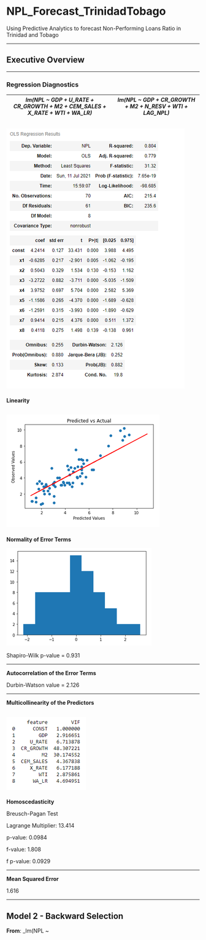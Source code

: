 # NPL_Forecast_TrinidadTobago
Using Predictive Analytics to forecast Non-Performing Loans Ratio in Trinidad and Tobago

----------------------------------------------------------------------------------------
## Executive Overview








---------------------------------------------------------------------------------------

### Regression Diagnostics ###

_lm(NPL ~ GDP + U_RATE + CR_GROWTH + M2 + CEM_SALES + X_RATE + WTI + WA_LR)_                  | _lm(NPL ~ GDP + CR_GROWTH + M2 + N_RESV + WTI + LAG_NPL)_
|---------------------------------------------------------------------------------------------|--------------------------------------------------------------------------------------|

![](https://github.com/GR8505/NPL_Forecast_TrinidadTobago/blob/main/Images/Model2_Summary.png)
----------------------------------------------------------------------------------------------
**Linearity**

![](https://github.com/GR8505/NPL_Forecast_TrinidadTobago/blob/main/Images/Model2_Linearity.png)
----------------------------------------------------------------------------------------------
**Normality of Error Terms**

![](https://github.com/GR8505/NPL_Forecast_TrinidadTobago/blob/main/Images/Model2_Normality_Errors.png)

Shapiro-Wilk p-value = 0.931

----------------------------------------------------------------------------------------------
**Autocorrelation of the Error Terms**

Durbin-Watson value = 2.126

----------------------------------------------------------------------------------------------
**Multicollinearity of the Predictors**

![](https://github.com/GR8505/NPL_Forecast_TrinidadTobago/blob/main/Images/Model2_VIF.png)
----------------------------------------------------------------------------------------------
**Homoscedasticity**

Breusch-Pagan Test

Lagrange Multiplier: 13.414

p-value: 0.0984

f-value: 1.808

f p-value: 0.0929

---------------------------------------------------------------------------------------------
**Mean Squared Error**

1.616

---------------------------------------------------------------------------------------------

## Model 2 - Backward Selection
**From**: _lm(NPL ~ 

